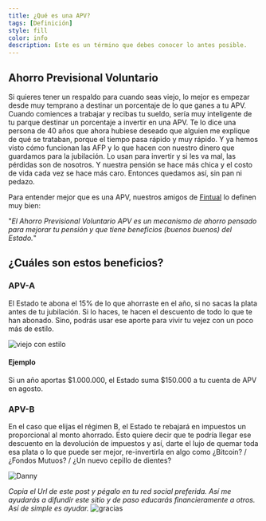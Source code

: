 ```yaml
---
title: ¿Qué es una APV?
tags: [Definición]
style: fill
color: info
description: Este es un término que debes conocer lo antes posible.
---
```


## Ahorro Previsional Voluntario

Si quieres tener un respaldo para cuando seas viejo, lo mejor es empezar desde muy temprano a destinar un porcentaje de lo que ganes a tu APV. Cuando comiences a trabajar y recibas tu sueldo, sería muy inteligente de tu parque destinar un porcentaje a invertir en una APV. Te lo dice una persona de 40 años que ahora hubiese deseado que alguien me explique de qué se trataban, porque el tiempo pasa rápido y muy rápido. Y ya hemos visto cómo funcionan las AFP y lo que hacen con nuestro dinero que guardamos para la jubilación. Lo usan para invertir y si les va mal, las pérdidas son de nosotros. Y nuestra pensión se hace más chica y el costo de vida cada vez se hace más caro. Entonces quedamos así, sin pan ni pedazo.

Para entender mejor que es una APV, nuestros amigos de [Fintual](https://discovery.fintual.cl/topic/que-es-apv) lo definen muy bien:

"*El Ahorro Previsional Voluntario APV es un mecanismo de ahorro pensado para mejorar tu pensión y que tiene beneficios (buenos buenos) del Estado.*"

## ¿Cuáles son estos beneficios?

### APV-A

El Estado te abona el 15% de lo que ahorraste en el año, si no sacas la plata antes de tu jubilación. Si lo haces, te hacen el descuento de todo lo que te han abonado. Sino, podrás usar ese aporte para vivir tu vejez con un poco más de estilo.

![viejo con estilo](https://thumbs.gfycat.com/AgedFalseEyelashpitviper-size_restricted.gif)

#### Ejemplo

Si un año aportas $1.000.000, el Estado suma $150.000 a tu cuenta de APV en agosto.

### APV-B

En el caso que elijas el régimen B, el Estado te rebajará en impuestos un proporcional al monto ahorrado. Esto quiere decir que te podría llegar ese descuento en la devolución de impuestos y así, darte el lujo de quemar toda esa plata o lo que puede ser mejor, re-invertirla en algo como ¿Bitcoin? / ¿Fondos Mutuos? / ¿Un nuevo cepillo de dientes?

![Danny](https://cdn.eldeforma.com/wp-content/uploads/2020/08/giphy.gif)

*Copia el Url de este post y pégalo en tu red social preferida. Así me ayudarás a difundir este sitio y de paso educarás financieramente a otros. Así de simple es ayudar.*
![gracias](https://media2.giphy.com/media/fxI1G5PNC5esyNlIUs/giphy.gif)
